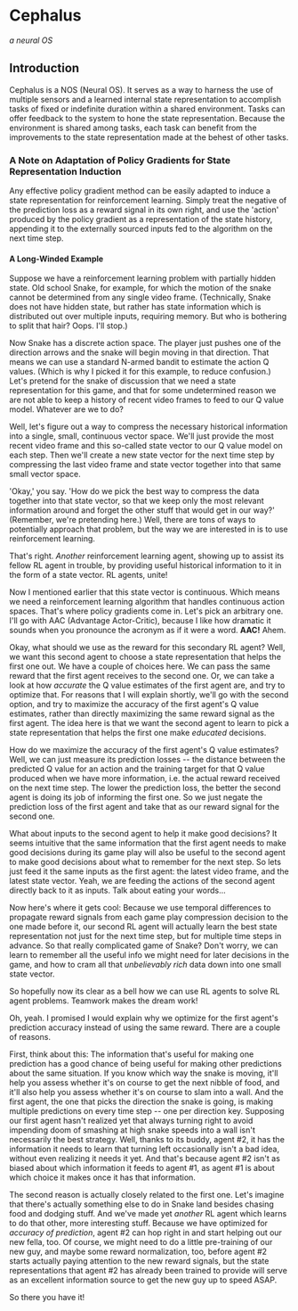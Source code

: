 # Cephalus

*a neural OS*

## Introduction

Cephalus is a NOS (Neural OS). It serves as a way to harness the use of
multiple sensors and a learned internal state representation to accomplish 
tasks of fixed or indefinite duration within a shared environment. Tasks 
can offer feedback to the system to hone the state representation. Because
the environment is shared among tasks, each task can benefit from the
improvements to the state representation made at the behest of other tasks.


### A Note on Adaptation of Policy Gradients for State Representation Induction

Any effective policy gradient method can be easily adapted to induce a 
state representation for reinforcement learning. Simply treat the negative
of the prediction loss as a reward signal in its own right, and use the
'action' produced by the policy gradient as a representation of the state
history, appending it to the externally sourced inputs fed to the algorithm
on the next time step.

#### A Long-Winded Example

Suppose we have a reinforcement learning problem with partially hidden state.
Old school Snake, for example, for which the motion of the snake cannot be 
determined from any single video frame. (Technically, Snake does not have hidden 
state, but rather has state information which is distributed out over multiple 
inputs, requiring memory. But who is bothering to split that hair? Oops. I'll 
stop.)

Now Snake has a discrete action space. The player just pushes one of the 
direction arrows and the snake will begin moving in that direction. That 
means we can use a standard N-armed bandit to estimate the action Q values.
(Which is why I picked it for this example, to reduce confusion.) Let's 
pretend for the snake of discussion that we need a state representation for 
this game, and that for some undetermined reason we are not able to keep
a history of recent video frames to feed to our Q value model. Whatever are 
we to do?

Well, let's figure out a way to compress the necessary historical 
information into a single, small, continuous vector space. We'll just
provide the most recent video frame and this so-called state vector to
our Q value model on each step. Then we'll create a new state vector for 
the next time step by compressing the last video frame and state vector
together into that same small vector space.

'Okay,' you say. 'How do we pick the best way to compress the data together 
into that state vector, so that we keep only the most relevant information
around and forget the other stuff that would get in our way?' (Remember, 
we're pretending here.) Well, there are tons of ways to potentially approach
that problem, but the way we are interested in is to use reinforcement
learning.

That's right. *Another* reinforcement learning agent, showing up to assist 
its fellow RL agent in trouble, by providing useful historical information to 
it in the form of a state vector. RL agents, unite!

Now I mentioned earlier that this state vector is continuous. Which means
we need a reinforcement learning algorithm that handles continuous action
spaces. That's where policy gradients come in. Let's pick an arbitrary one.
I'll go with AAC (Advantage Actor-Critic), because I like how dramatic it 
sounds when you pronounce the acronym as if it were a word. **AAC!** Ahem.

Okay, what should we use as the reward for this secondary RL agent?
Well, we want this second agent to choose a state representation that
helps the first one out. We have a couple of choices here. We can pass the
same reward that the first agent receives to the second one. Or,
we can take a look at how *accurate* the Q value estimates of the first
agent are, and try to optimize that. For reasons that I will explain
shortly, we'll go with the second option, and try to maximize the accuracy
of the first agent's Q value estimates, rather than directly maximizing 
the same reward signal as the first agent. The idea here is that we
want the second agent to learn to pick a state representation that helps 
the first one make *educated* decisions.

How do we maximize the accuracy of the first agent's Q value estimates?
Well, we can just measure its prediction losses -- the distance between
the predicted Q value for an action and the training target for that Q 
value produced when we have more information, i.e. the actual reward
received on the next time step. The lower the prediction loss, the better
the second agent is doing its job of informing the first one. So we just 
negate the prediction loss of the first agent and take that as our reward 
signal for the second one.

What about inputs to the second agent to help it make good decisions?
It seems intuitive that the same information that the first agent
needs to make good decisions during its game play will also be useful to
the second agent to make good decisions about what to remember for the 
next step. So lets just feed it the same inputs as the first agent:
the latest video frame, and the latest state vector. Yeah, we are feeding
the actions of the second agent directly back to it as inputs. Talk
about eating your words...

Now here's where it gets cool: Because we use temporal differences to 
propagate reward signals from each game play compression decision to the 
one made before it, our second RL agent will actually learn the best 
state representation not just for the next time step, but for multiple 
time steps in advance. So that really complicated game of Snake? Don't 
worry, we can learn to remember all the useful info we might need for 
later decisions in the game, and how to cram all that *unbelievably rich* 
data down into one small state vector.

So hopefully now its clear as a bell how we can use RL agents to
solve RL agent problems. Teamwork makes the dream work!

Oh, yeah. I promised I would explain why we optimize for the first 
agent's prediction accuracy instead of using the same reward. There
are a couple of reasons.

First, think about this: The information that's useful for making one 
prediction has a good chance of being useful for making other 
predictions about the same situation. If you know which way the snake is 
moving, it'll help you assess whether it's on course to get the next 
nibble of food, and it'll also help you assess whether it's on course to 
slam into a wall. And the first agent, the one that picks the direction 
the snake is going, is making multiple predictions on every time step -- 
one per direction key. Supposing our first agent hasn't realized yet that 
always turning right to avoid impending doom of smashing at high snake 
speeds into a wall isn't necessarily the best strategy. Well, thanks to
its buddy, agent #2, it has the information it needs to learn that turning
left occasionally isn't a bad idea, without even realizing it needs it yet.
And that's because agent #2 isn't as biased about which information it feeds
to agent #1, as agent #1 is about which choice it makes once it has that
information.

The second reason is actually closely related to the first one. Let's
imagine that there's actually something else to do in Snake land besides
chasing food and dodging stuff. And we've made yet *another* RL agent
which learns to do that other, more interesting stuff. Because we have
optimized for *accuracy of prediction*, agent #2 can hop right in and
start helping out our new fella, too. Of course, we might need to do a
little pre-training of our new guy, and maybe some reward normalization,
too, before agent #2 starts actually paying attention to the new reward
signals, but the state representations that agent #2 has already been
trained to provide will serve as an excellent information source to get
the new guy up to speed ASAP.

So there you have it! 
